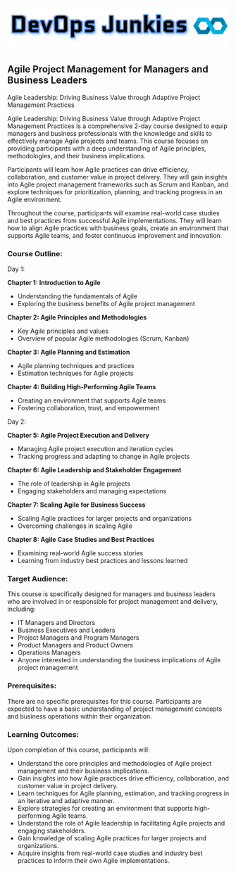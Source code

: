 [![DevOps Junkies](img/DevOpsJunkies_logo.png)](https://github.com/ProDataMan/DevOpsJunkies)
## Agile Project Management for Managers and Business Leaders
Agile Leadership: Driving Business Value through Adaptive Project Management Practices

Agile Leadership: Driving Business Value through Adaptive Project Management Practices is a comprehensive 2-day course designed to equip managers and business professionals with the knowledge and skills to effectively manage Agile projects and teams. This course focuses on providing participants with a deep understanding of Agile principles, methodologies, and their business implications.

Participants will learn how Agile practices can drive efficiency, collaboration, and customer value in project delivery. They will gain insights into Agile project management frameworks such as Scrum and Kanban, and explore techniques for prioritization, planning, and tracking progress in an Agile environment.

Throughout the course, participants will examine real-world case studies and best practices from successful Agile implementations. They will learn how to align Agile practices with business goals, create an environment that supports Agile teams, and foster continuous improvement and innovation.

### Course Outline:

Day 1:

**Chapter 1: Introduction to Agile**
- Understanding the fundamentals of Agile
- Exploring the business benefits of Agile project management

**Chapter 2: Agile Principles and Methodologies**
- Key Agile principles and values
- Overview of popular Agile methodologies (Scrum, Kanban)

**Chapter 3: Agile Planning and Estimation**
- Agile planning techniques and practices
- Estimation techniques for Agile projects

**Chapter 4: Building High-Performing Agile Teams**
- Creating an environment that supports Agile teams
- Fostering collaboration, trust, and empowerment

Day 2:

**Chapter 5: Agile Project Execution and Delivery**
- Managing Agile project execution and iteration cycles
- Tracking progress and adapting to change in Agile projects

**Chapter 6: Agile Leadership and Stakeholder Engagement**
- The role of leadership in Agile projects
- Engaging stakeholders and managing expectations

**Chapter 7: Scaling Agile for Business Success**
- Scaling Agile practices for larger projects and organizations
- Overcoming challenges in scaling Agile

**Chapter 8: Agile Case Studies and Best Practices**
- Examining real-world Agile success stories
- Learning from industry best practices and lessons learned

### Target Audience:
This course is specifically designed for managers and business leaders who are involved in or responsible for project management and delivery, including:

- IT Managers and Directors
- Business Executives and Leaders
- Project Managers and Program Managers
- Product Managers and Product Owners
- Operations Managers
- Anyone interested in understanding the business implications of Agile project management

### Prerequisites:
There are no specific prerequisites for this course. Participants are expected to have a basic understanding of project management concepts and business operations within their organization.

### Learning Outcomes:
Upon completion of this course, participants will:

- Understand the core principles and methodologies of Agile project management and their business implications.
- Gain insights into how Agile practices drive efficiency, collaboration, and customer value in project delivery.
- Learn techniques for Agile planning, estimation, and tracking progress in an iterative and adaptive manner.
- Explore strategies for creating an environment that supports high-performing Agile teams.
- Understand the role of Agile leadership in facilitating Agile projects and engaging stakeholders.
- Gain knowledge of scaling Agile practices for larger projects and organizations.
- Acquire insights from real-world case studies and industry best practices to inform their own Agile implementations.

